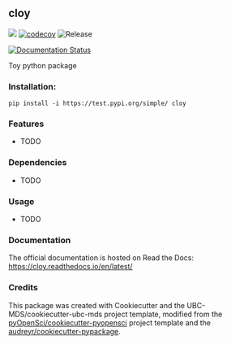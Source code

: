 ## cloy 

![](https://github.com/zouwenjiao/cloy/workflows/build/badge.svg) [![codecov](https://codecov.io/gh/zouwenjiao/cloy/branch/master/graph/badge.svg)](https://codecov.io/gh/zouwenjiao/cloy) ![Release](https://github.com/zouwenjiao/cloy/workflows/Release/badge.svg)

[![Documentation Status](https://readthedocs.org/projects/cloy/badge/?version=latest)](https://cloy.readthedocs.io/en/latest/?badge=latest)

Toy python package

### Installation:

```
pip install -i https://test.pypi.org/simple/ cloy
```

### Features
- TODO

### Dependencies

- TODO

### Usage

- TODO

### Documentation
The official documentation is hosted on Read the Docs: <https://cloy.readthedocs.io/en/latest/>

### Credits
This package was created with Cookiecutter and the UBC-MDS/cookiecutter-ubc-mds project template, modified from the [pyOpenSci/cookiecutter-pyopensci](https://github.com/pyOpenSci/cookiecutter-pyopensci) project template and the [audreyr/cookiecutter-pypackage](https://github.com/audreyr/cookiecutter-pypackage).
